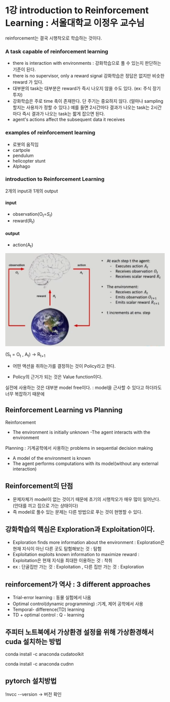 # 1강 introduction to Reinforcement Learning : 서울대학교 이정우 교수님
reinforcement는 결국 시행착오로 학습하는 것이다.


### A task capable of reinforcement learning


- there is interaction with environments : 강화학습으로 풀 수 있는지 판단하는 기준이 된다.
- there is no supervisor, only a reward signal 강화학습은 정답은 없지만 비슷한 reward 가 있다.
- 대부분의 task는 대부분은 reward가 즉시 나오지 않을 수도 있다. (ex: 주식 장기 투자)
- 강화학습은 주로 time 축이 존재한다. 단 주기는 중요하지 않다. (얼마나 sampling할지는 사용자가 정할 수 있다.)
예를 들면 2시간마다 결과가 나오는 task는 2시간마다 즉시 결과가 나오는 task는 짧게 잡으면 된다.
- agent's actions affect the subsequent data it receives

### examples of reinforcement learning
- 로봇의 움직임
- cartpole 
- pendulum
- helicopter stunt
- Alphago

### introduction to Reinforcement Learning
2개의 input과 1개의 output  
#### input
- observation(O<sub>t</sub>=$S_t$)
- reward(R<sub>t</sub>)

#### output
- action(A<sub>t</sub>)

![title](./img/00_env.PNG)


(S<sub>t</sub> = O<sub>t</sub> , A<sub>t</sub>) -> R<sub>t+1</sub>


- 어떤 액션을 취하는가를 결정하는 것이 Policy라고 한다.

- Policy의 근거가 되는 것은 Value function이다. 


실전에 사용하는 것은 대부분 model free이다. : model을 근사할 수 있다고 하더라도 너무 복잡하기 때문에




## Reinforcement Learning vs Planning
Reinforcement
- The environment is initially unknown
-The agent interacts with the environment

Planning : 기계공학에서 사용하는 problems in sequential decision making
- A model of the environment is known
- The agent performs computations with its model(without any external interaction)

## Reinforcement의 단점 
- 문제자체가 model이 없는 것이기 때문에 초기의 시행착오가 매우 많이 일어난다.(안대를 끼고 집으로 가는 상태이다)
- 즉 model로 풀수 있는 문제는 다른 방법으로 푸는 것이 현명할 수 있다.

## 강화학습의 핵심은 Exploration과 Exploitation이다.
- Exploration finds more information about the environment : Exploration은 현재 지식이 아닌 다른 곳도 탐험해보는 것 : 탐험
- Exploitation exploits known information to maximize reward : Exploitation은 현재 지식을 최대한 이용하는 것 : 착취
- ex : 단골집만 가는 것 : Exploitation , 다른 집만 가는 것 : Exploration

## reinforcement가 역사 : 3 different approaches
- Trial-error learning : 동물 실험에서 나옴
- Optimal control(dynamic programming) :기계, 제어 공학에서 사용
- Temporal- difference(TD) learning
- TD + optimal control : Q - learning

## 주피터 노트북에서 가상환경 설정을 위해 가상환경해서 cuda 설치하는 방법
conda install -c anaconda cudatoolkit

conda install -c anaconda cudnn

## pytorch 설치방법

!nvcc --version -> 버전 확인 
